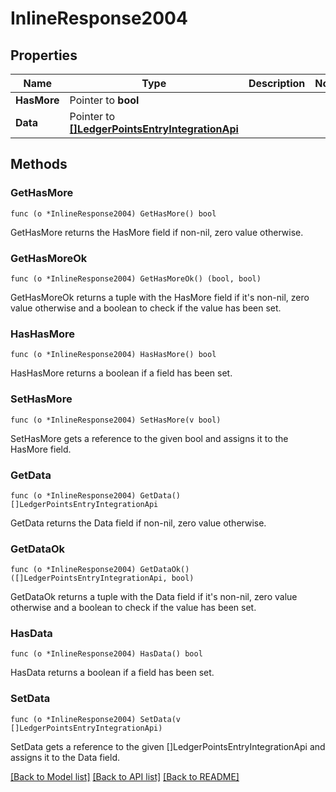 # InlineResponse2004

## Properties

Name | Type | Description | Notes
------------ | ------------- | ------------- | -------------
**HasMore** | Pointer to **bool** |  | 
**Data** | Pointer to [**[]LedgerPointsEntryIntegrationApi**](LedgerPointsEntryIntegrationAPI.md) |  | 

## Methods

### GetHasMore

`func (o *InlineResponse2004) GetHasMore() bool`

GetHasMore returns the HasMore field if non-nil, zero value otherwise.

### GetHasMoreOk

`func (o *InlineResponse2004) GetHasMoreOk() (bool, bool)`

GetHasMoreOk returns a tuple with the HasMore field if it's non-nil, zero value otherwise
and a boolean to check if the value has been set.

### HasHasMore

`func (o *InlineResponse2004) HasHasMore() bool`

HasHasMore returns a boolean if a field has been set.

### SetHasMore

`func (o *InlineResponse2004) SetHasMore(v bool)`

SetHasMore gets a reference to the given bool and assigns it to the HasMore field.

### GetData

`func (o *InlineResponse2004) GetData() []LedgerPointsEntryIntegrationApi`

GetData returns the Data field if non-nil, zero value otherwise.

### GetDataOk

`func (o *InlineResponse2004) GetDataOk() ([]LedgerPointsEntryIntegrationApi, bool)`

GetDataOk returns a tuple with the Data field if it's non-nil, zero value otherwise
and a boolean to check if the value has been set.

### HasData

`func (o *InlineResponse2004) HasData() bool`

HasData returns a boolean if a field has been set.

### SetData

`func (o *InlineResponse2004) SetData(v []LedgerPointsEntryIntegrationApi)`

SetData gets a reference to the given []LedgerPointsEntryIntegrationApi and assigns it to the Data field.


[[Back to Model list]](../README.md#documentation-for-models) [[Back to API list]](../README.md#documentation-for-api-endpoints) [[Back to README]](../README.md)


